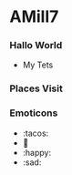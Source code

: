 # AMill7

### Hallo World
  - My Tets




### Places Visit



### Emoticons
  - :tacos:
  - :beer:
  - :happy:
  - :sad:









